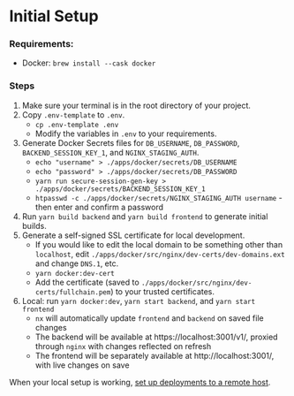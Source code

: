 # Initial Setup

### Requirements:

-   Docker: `brew install --cask docker`

### Steps

1. Make sure your terminal is in the root directory of your project.
2. Copy `.env-template` to `.env`.
    - `cp .env-template .env`
    - Modify the variables in `.env` to your requirements.
3. Generate Docker Secrets files for `DB_USERNAME`, `DB_PASSWORD`, `BACKEND_SESSION_KEY_1`, and `NGINX_STAGING_AUTH`.
    - `echo "username" > ./apps/docker/secrets/DB_USERNAME`
    - `echo "password" > ./apps/docker/secrets/DB_PASSWORD`
    - `yarn run secure-session-gen-key > ./apps/docker/secrets/BACKEND_SESSION_KEY_1`
    - `htpasswd -c ./apps/docker/secrets/NGINX_STAGING_AUTH username` - then enter and confirm a password
4. Run `yarn build backend` and `yarn build frontend` to generate initial builds.
5. Generate a self-signed SSL certificate for local development.
    - If you would like to edit the local domain to be something other than `localhost`, edit `./apps/docker/src/nginx/dev-certs/dev-domains.ext` and change `DNS.1`, etc.
    - `yarn docker:dev-cert`
    - Add the certificate (saved to `./apps/docker/src/nginx/dev-certs/fullchain.pem`) to your trusted certificates.
6. Local: run `yarn docker:dev`, `yarn start backend`, and `yarn start frontend`
    - `nx` will automatically update `frontend` and `backend` on saved file changes
    - The backend will be available at https://localhost:3001/v1/, proxied through `nginx` with changes reflected on refresh
    - The frontend will be separately available at http://localhost:3001/, with live changes on save

When your local setup is working, [set up deployments to a remote host](deploy.md).
